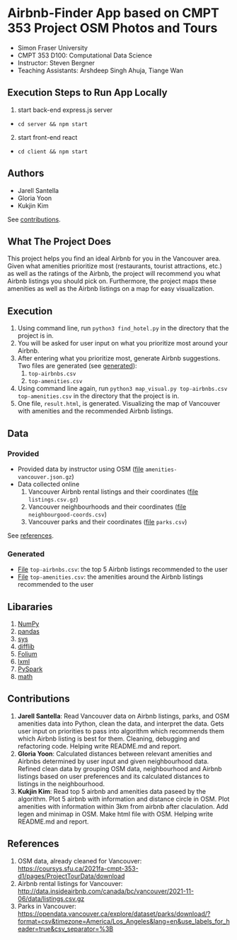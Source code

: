 # Airbnb-Finder App based on CMPT 353 Project OSM Photos and Tours

- Simon Fraser University
- CMPT 353 D100: Computational Data Science
- Instructor: Steven Bergner
- Teaching Assistants: Arshdeep Singh Ahuja, Tiange Wan

## Execution Steps to Run App Locally

1. start back-end express.js server
  * `cd server && npm start` 
2. start front-end react
  * `cd client && npm start` 

## Authors

- Jarell Santella
- Gloria Yoon 
- Kukjin Kim

See [contributions](#contributions).

## What The Project Does

This project helps you find an ideal Airbnb for you in the Vancouver area. Given what amenities prioritize most (restaurants, tourist attractions, etc.) as well as the ratings of the Airbnb, the project will recommend you what Airbnb listings you should pick on. Furthermore, the project maps these amenities as well as the Airbnb listings on a map for easy visualization.

## Execution

1. Using command line, run `python3 find_hotel.py` in the directory that the project is in.
2. You will be asked for user input on what you prioritize most around your Airbnb.
3. After entering what you prioritize most, generate Airbnb suggestions. Two files are generated (see [generated](#generated)):
    1. `top-airbnbs.csv`
    2. `top-amenities.csv`
4. Using command line again, run `python3 map_visual.py top-airbnbs.csv top-amenities.csv` in the directory that the project is in.
5. One file, `result.html`, is generated. Visualizing the map of Vancouver with amenities and the recommended Airbnb listings.

## Data

### Provided

- Provided data by instructor using OSM ([file](https://github.com/J-Santella/CMPT-353-Project-OSM-Photos-and-Tours/blob/main/amenities-vancouver.json.gz) `amenities-vancouver.json.gz`)
- Data collected online
    1. Vancouver Airbnb rental listings and their coordinates ([file](https://github.com/J-Santella/CMPT-353-Project-OSM-Photos-and-Tours/blob/main/listings.csv.gz) `listings.csv.gz`)
    2. Vancouver neighbourhoods and their coordinates ([file](https://github.com/J-Santella/CMPT-353-Project-OSM-Photos-and-Tours/blob/main/neighbourhood-coords.csv) `neighbourgood-coords.csv`)
    3. Vancouver parks and their coordinates ([file](https://github.com/J-Santella/CMPT-353-Project-OSM-Photos-and-Tours/blob/main/parks.csv) `parks.csv`)

See [references](#references).

### Generated

- [File](https://github.com/J-Santella/CMPT-353-Project-OSM-Photos-and-Tours/blob/main/top-airbnbs.csv) `top-airbnbs.csv`: the top 5 Airbnb listings recommended to the user
- [File](https://github.com/J-Santella/CMPT-353-Project-OSM-Photos-and-Tours/blob/main/top-amenities.csv) `top-amenities.csv`: the amenities around the Airbnb listings recommended to the user

## Libararies

1. [NumPy](https://numpy.org/)
2. [pandas](https://pandas.pydata.org/)
3. [sys](https://docs.python.org/3/library/sys.html)
4. [difflib](https://docs.python.org/3/library/difflib.html)
5. [Folium](https://python-visualization.github.io/folium/)
6. [lxml](https://lxml.de/)
7. [PySpark](https://spark.apache.org/docs/latest/api/python/)
8. [math](https://docs.python.org/3/library/math.html)

## Contributions

1. **Jarell Santella**: Read Vancouver data on Airbnb listings, parks, and OSM amenities data into Python, clean the data, and interpret the data. Gets user input on priorities to pass into algorithm which recommends them which Airbnb listing is best for them. Cleaning, debugging and refactoring code. Helping write README.md and report.
2. **Gloria Yoon**: Calculated distances between relevant amenities and Airbnbs determined by user input and given neighbourhood data. Refined clean data by grouping OSM data, neighbourhood and Airbnb listings based on user preferences and its calculated distances to listings in the neighbourhood. 
3. **Kukjin Kim**: Read top 5 airbnb and amenities data paseed by the algorithm. Plot 5 airbnb with information and distance circle in OSM. Plot amenities with information within 3km from airbnb after claculation. Add legen and minimap in OSM. Make html file with OSM. Helping write README.md and report.

## References
1. OSM data, already cleaned for Vancouver: https://coursys.sfu.ca/2021fa-cmpt-353-d1/pages/ProjectTourData/download
2. Airbnb rental listings for Vancouver: http://data.insideairbnb.com/canada/bc/vancouver/2021-11-06/data/listings.csv.gz
3. Parks in Vancouver: https://opendata.vancouver.ca/explore/dataset/parks/download/?format=csv&timezone=America/Los_Angeles&lang=en&use_labels_for_header=true&csv_separator=%3B
